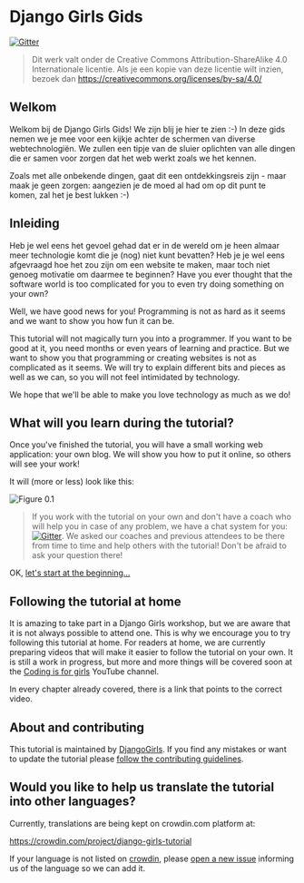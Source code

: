 # Django Girls Gids

[![Gitter](https://badges.gitter.im/DjangoGirls/tutorial.svg)](https://gitter.im/DjangoGirls/tutorial)

> Dit werk valt onder de Creative Commons Attribution-ShareAlike 4.0 Internationale licentie. Als je een kopie van deze licentie wilt inzien, bezoek dan https://creativecommons.org/licenses/by-sa/4.0/

## Welkom

Welkom bij de Django Girls Gids! We zijn blij je hier te zien :-) In deze gids nemen we je mee voor een kijkje achter de schermen van diverse webtechnologiën. We zullen een tipje van de sluier oplichten van alle dingen die er samen voor zorgen dat het web werkt zoals we het kennen.

Zoals met alle onbekende dingen, gaat dit een ontdekkingsreis zijn - maar maak je geen zorgen: aangezien je de moed al had om op dit punt te komen, zal het je best lukken :-)

## Inleiding

Heb je wel eens het gevoel gehad dat er in de wereld om je heen almaar meer technologie komt die je (nog) niet kunt bevatten? Heb je je wel eens afgevraagd hoe het zou zijn om een website te maken, maar toch niet genoeg motivatie om daarmee te beginnen? Have you ever thought that the software world is too complicated for you to even try doing something on your own?

Well, we have good news for you! Programming is not as hard as it seems and we want to show you how fun it can be.

This tutorial will not magically turn you into a programmer. If you want to be good at it, you need months or even years of learning and practice. But we want to show you that programming or creating websites is not as complicated as it seems. We will try to explain different bits and pieces as well as we can, so you will not feel intimidated by technology.

We hope that we'll be able to make you love technology as much as we do!

## What will you learn during the tutorial?

Once you've finished the tutorial, you will have a small working web application: your own blog. We will show you how to put it online, so others will see your work!

It will (more or less) look like this:

![Figure 0.1](images/application.png)

> If you work with the tutorial on your own and don't have a coach who will help you in case of any problem, we have a chat system for you: [![Gitter](https://badges.gitter.im/DjangoGirls/tutorial.svg)](https://gitter.im/DjangoGirls/tutorial). We asked our coaches and previous attendees to be there from time to time and help others with the tutorial! Don't be afraid to ask your question there!

OK, [let's start at the beginning…](./how_the_internet_works/README.md)

## Following the tutorial at home

It is amazing to take part in a Django Girls workshop, but we are aware that it is not always possible to attend one. This is why we encourage you to try following this tutorial at home. For readers at home, we are currently preparing videos that will make it easier to follow the tutorial on your own. It is still a work in progress, but more and more things will be covered soon at the [Coding is for girls](https://www.youtube.com/channel/UC0hNd2uW8jTR5K3KBzRuG2A/feed) YouTube channel.

In every chapter already covered, there is a link that points to the correct video.

## About and contributing

This tutorial is maintained by [DjangoGirls](https://djangogirls.org/). If you find any mistakes or want to update the tutorial please [follow the contributing guidelines](https://github.com/DjangoGirls/tutorial/blob/master/README.md).

## Would you like to help us translate the tutorial into other languages?

Currently, translations are being kept on crowdin.com platform at:

https://crowdin.com/project/django-girls-tutorial

If your language is not listed on [crowdin](https://crowdin.com/), please [open a new issue](https://github.com/DjangoGirls/tutorial/issues/new) informing us of the language so we can add it.